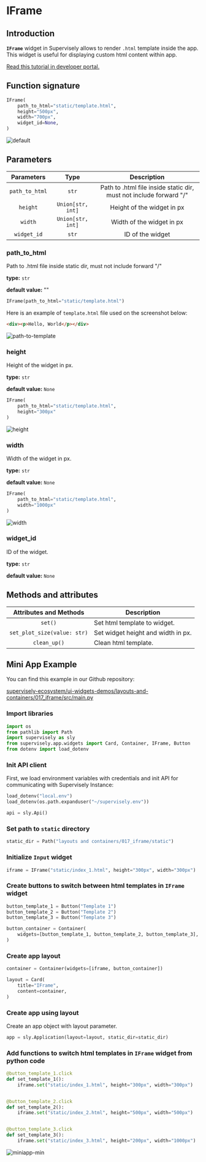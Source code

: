 # IFrame

## Introduction

**`IFrame`** widget in Supervisely allows to render `.html` template inside the app. This widget is useful for displaying custom html content within app.

[Read this tutorial in developer portal.](https://developer.supervise.ly/app-development/widgets/layouts-and-containers/iframe)

## Function signature

```python
IFrame(
    path_to_html="static/template.html",
    height="500px",
    width="700px",
    widget_id=None,
)
```

![default](https://github.com/supervisely-ecosystem/ui-widgets-demos/assets/48913536/fdfaf53a-36a9-4306-9a93-125f11578814)

## Parameters

|   Parameters   |       Type        |                            Description                             |
| :------------: | :---------------: | :----------------------------------------------------------------: |
| `path_to_html` |       `str`       | Path to .html file inside static dir, must not include forward "/" |
|    `height`    | `Union[str, int]` |                     Height of the widget in px                     |
|    `width`     | `Union[str, int]` |                     Width of the widget in px                      |
|  `widget_id`   |       `str`       |                          ID of the widget                          |

### path_to_html

Path to .html file inside static dir, must not include forward "/"

**type:** `str`

**default value:** ""

```python
IFrame(path_to_html="static/template.html")
```

Here is an example of `template.html` file used on the screenshot below:

```html
<div><p>Hello, World</p></div>
```

![path-to-template](https://github.com/supervisely-ecosystem/ui-widgets-demos/assets/48913536/6793dd09-aa9a-4f08-81dd-b8a5fcc8e6b6)

### height

Height of the widget in px.

**type:** `str`

**default value:** `None`

```python
IFrame(
    path_to_html="static/template.html",
    height="300px"
)
```

![height](https://github.com/supervisely-ecosystem/ui-widgets-demos/assets/48913536/0195cc11-ebcf-4b60-bb25-577efb0f46f5)

### width

Width of the widget in px.

**type:** `str`

**default value:** `None`

```python
IFrame(
    path_to_html="static/template.html",
    width="1000px"
)
```

![width](https://github.com/supervisely-ecosystem/ui-widgets-demos/assets/48913536/0bf9244c-b278-44c6-a4d4-4bfd889a7920)

### widget_id

ID of the widget.

**type:** `str`

**default value:** `None`

## Methods and attributes

|   Attributes and Methods    | Description                        |
| :-------------------------: | ---------------------------------- |
|           `set()`           | Set html template to widget.       |
| `set_plot_size(value: str)` | Set widget height and width in px. |
|        `clean_up()`         | Clean html template.               |

## Mini App Example

You can find this example in our Github repository:

[supervisely-ecosystem/ui-widgets-demos/layouts-and-containers/017_iframe/src/main.py](https://github.com/supervisely-ecosystem/ui-widgets-demos/blob/master/layouts-and-containers/017_iframe/src/main.py)

### Import libraries

```python
import os
from pathlib import Path
import supervisely as sly
from supervisely.app.widgets import Card, Container, IFrame, Button
from dotenv import load_dotenv
```

### Init API client

First, we load environment variables with credentials and init API for communicating with Supervisely Instance:

```python
load_dotenv("local.env")
load_dotenv(os.path.expanduser("~/supervisely.env"))

api = sly.Api()
```

### Set path to `static` directory

```python
static_dir = Path("layouts and containers/017_iframe/static")
```

### Initialize `Input` widget

```python
iframe = IFrame("static/index_1.html", height="300px", width="300px")
```

### Create buttons to switch between html templates in `IFrame` widget

```python
button_template_1 = Button("Template 1")
button_template_2 = Button("Template 2")
button_template_3 = Button("Template 3")

button_container = Container(
    widgets=[button_template_1, button_template_2, button_template_3], direction="horizontal"
)
```

### Create app layout

```python
container = Container(widgets=[iframe, button_container])

layout = Card(
    title="IFrame",
    content=container,
)
```

### Create app using layout

Create an app object with layout parameter.

```python
app = sly.Application(layout=layout, static_dir=static_dir)
```

### Add functions to switch html templates in `IFrame` widget from python code

```python
@button_template_1.click
def set_template_1():
    iframe.set("static/index_1.html", height="300px", width="300px")


@button_template_2.click
def set_template_2():
    iframe.set("static/index_2.html", height="500px", width="500px")


@button_template_3.click
def set_template_3():
    iframe.set("static/index_3.html", height="200px", width="1000px")
```

![miniapp-min](https://github.com/supervisely-ecosystem/ui-widgets-demos/assets/48913536/45295f0b-9675-4d60-ad2f-d1890976f4af)
